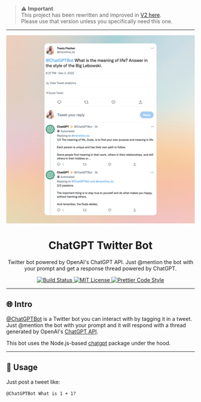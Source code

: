 > ⚠️ **Important**  
> This project has been rewritten and improved in [V2 here](https://github.com/dexaai/xbot).  
> Please use that version unless you specifically need this one.

---

<p align="center">
  <a href="https://twitter.com/ChatGPTBot">
    <img alt="Example Twitter thread using @ChatGPTBot" src="/media/demo.jpg">
  </a>
</p>

<h1 align="center">ChatGPT Twitter Bot</h1>

<p align="center">
  Twitter bot powered by OpenAI's ChatGPT API. Just @mention the bot with your prompt and get a response thread powered by ChatGPT.
</p>

<p align="center">
  <a href="https://github.com/transitive-bullshit/chatgpt-twitter-bot/actions/workflows/test.yml">
    <img src="https://github.com/transitive-bullshit/chatgpt-twitter-bot/actions/workflows/test.yml/badge.svg" alt="Build Status">
  </a>
  <a href="https://github.com/transitive-bullshit/chatgpt-twitter-bot/blob/main/license">
    <img src="https://img.shields.io/badge/license-MIT-blue" alt="MIT License">
  </a>
  <a href="https://prettier.io">
    <img src="https://img.shields.io/badge/code_style-prettier-brightgreen.svg" alt="Prettier Code Style">
  </a>
</p>

---

## 🌐 Intro

[@ChatGPTBot](https://twitter.com/ChatGPTBot) is a Twitter bot you can interact with by tagging it in a tweet. Just @mention the bot with your prompt and it will respond with a thread generated by OpenAI's [ChatGPT API](https://github.com/transitive-bullshit/chatgpt-api).

This bot uses the Node.js-based [chatgpt](https://github.com/transitive-bullshit/chatgpt-api) package under the hood.

---

## 🚀 Usage

Just post a tweet like:

```text
@ChatGPTBot What is 1 + 1?
